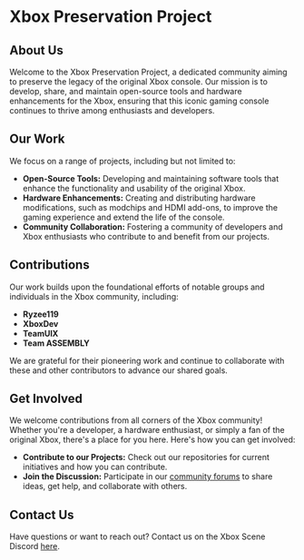 # Xbox Preservation Project

## About Us
Welcome to the Xbox Preservation Project, a dedicated community aiming to preserve the legacy of the original Xbox console. Our mission is to develop, share, and maintain open-source tools and hardware enhancements for the Xbox, ensuring that this iconic gaming console continues to thrive among enthusiasts and developers.

## Our Work
We focus on a range of projects, including but not limited to:
- **Open-Source Tools:** Developing and maintaining software tools that enhance the functionality and usability of the original Xbox.
- **Hardware Enhancements:** Creating and distributing hardware modifications, such as modchips and HDMI add-ons, to improve the gaming experience and extend the life of the console.
- **Community Collaboration:** Fostering a community of developers and Xbox enthusiasts who contribute to and benefit from our projects.

## Contributions
Our work builds upon the foundational efforts of notable groups and individuals in the Xbox community, including:
- **Ryzee119**
- **XboxDev**
- **TeamUIX**
- **Team ASSEMBLY**

We are grateful for their pioneering work and continue to collaborate with these and other contributors to advance our shared goals.

## Get Involved
We welcome contributions from all corners of the Xbox community! Whether you're a developer, a hardware enthusiast, or simply a fan of the original Xbox, there's a place for you here. Here's how you can get involved:
- **Contribute to our Projects:** Check out our repositories for current initiatives and how you can contribute.
- **Join the Discussion:** Participate in our [community forums](https://discord.gg/VcdSfajQGK) to share ideas, get help, and collaborate with others.

## Contact Us
Have questions or want to reach out? Contact us on the Xbox Scene Discord [here](https://discord.gg/VcdSfajQGK).

